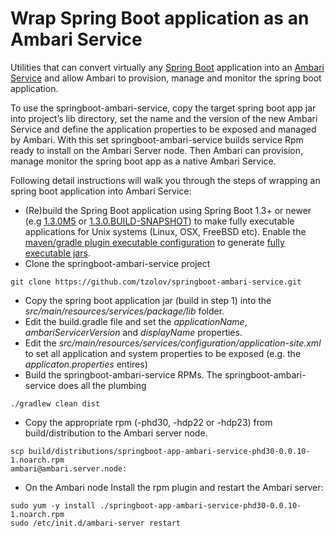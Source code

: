 # Wrap Spring Boot application as an Ambari Service

Utilities that can convert virtually any [Spring Boot](http://projects.spring.io/spring-boot) application into an [Ambari Service](https://ambari.apache.org/) and allow Ambari to provision, manage and monitor the spring boot application.

To use the springboot-ambari-service, copy the target spring boot app jar into project’s lib directory, set the name and the version of the new Ambari Service and define the application properties to be exposed and managed by Ambari. With this set springboot-ambari-service builds service Rpm ready to install on the Ambari Server node. Then Ambari can provision, manage monitor the spring boot app as a native Ambari Service.

Following detail instructions will walk you through the steps of wrapping an spring boot application into Ambari Service:

* (Re)build the Spring Boot application using Spring Boot 1.3+ or newer  (e.g [1.3.0M5](http://docs.spring.io/spring-boot/docs/1.3.0.M5/reference/htmlsingle/#getting-started-installation-instructions-for-java) or [1.3.0.BUILD-SNAPSHOT](http://docs.spring.io/spring-boot/docs/1.3.0.BUILD-SNAPSHOT/reference/htmlsingle/#getting-started-installation-instructions-for-java)) to make fully executable applications for Unix systems (Linux, OSX, FreeBSD etc). Enable the [maven/gradle plugin executable configuration]((http://docs.spring.io/spring-boot/docs/1.3.0.BUILD-SNAPSHOT/reference/htmlsingle/#deployment-install)) to generate [fully executable jars](http://docs.spring.io/spring-boot/docs/1.3.0.M5/reference/htmlsingle/#deployment-install).
* Clone the springboot-ambari-service project
```
git clone https://github.com/tzolov/springboot-ambari-service.git
```
* Copy the spring boot application jar (build in step 1) into the _src/main/resources/services/package/lib_ folder. 
* Edit the build.gradle file and set the *applicationName*, *ambariServicerVersion* and *displayName* properties.
* Edit the _src/main/resources/services/configuration/application-site.xml_ to set all application and system properties to be exposed (e.g. the _applicaton.properties_ entires)
* Build the springboot-ambari-service RPMs. The springboot-ambari-service does all the plumbing
```
./gradlew clean dist
```
* Copy the appropriate rpm (-phd30, -hdp22 or -hdp23) from build/distribution to the Ambari server node.
```
scp build/distributions/springboot-app-ambari-service-phd30-0.0.10-1.noarch.rpm
ambari@ambari.server.node:
```

* On the Ambari node Install the rpm plugin and restart the Ambari server: 
```
sudo yum -y install ./springboot-app-ambari-service-phd30-0.0.10-1.noarch.rpm 
sudo /etc/init.d/ambari-server restart
```
